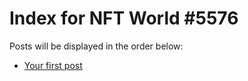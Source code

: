 # Index for NFT World #5576
Posts will be displayed in the order below:

- [Your first post](./001-first.md)


